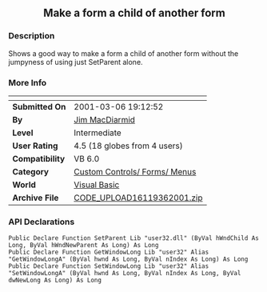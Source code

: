 ﻿<div align="center">

## Make a form a child of another form


</div>

### Description

Shows a good way to make a form a child of another form without the jumpyness of using just SetParent alone.
 
### More Info
 


<span>             |<span>
---                |---
**Submitted On**   |2001-03-06 19:12:52
**By**             |[Jim MacDiarmid](https://github.com/Planet-Source-Code/PSCIndex/blob/master/ByAuthor/jim-macdiarmid.md)
**Level**          |Intermediate
**User Rating**    |4.5 (18 globes from 4 users)
**Compatibility**  |VB 6\.0
**Category**       |[Custom Controls/ Forms/  Menus](https://github.com/Planet-Source-Code/PSCIndex/blob/master/ByCategory/custom-controls-forms-menus__1-4.md)
**World**          |[Visual Basic](https://github.com/Planet-Source-Code/PSCIndex/blob/master/ByWorld/visual-basic.md)
**Archive File**   |[CODE\_UPLOAD16119362001\.zip](https://github.com/Planet-Source-Code/jim-macdiarmid-make-a-form-a-child-of-another-form__1-21558/archive/master.zip)

### API Declarations

```
Public Declare Function SetParent Lib "user32.dll" (ByVal hWndChild As Long, ByVal hWndNewParent As Long) As Long
Public Declare Function GetWindowLong Lib "user32" Alias "GetWindowLongA" (ByVal hwnd As Long, ByVal nIndex As Long) As Long
Public Declare Function SetWindowLong Lib "user32" Alias "SetWindowLongA" (ByVal hwnd As Long, ByVal nIndex As Long, ByVal dwNewLong As Long) As Long
```





